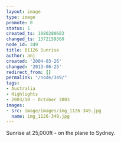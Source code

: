 ```yaml
---
layout: image
type: image
promote: 0
status: 1
created_ts: 1080280683
changed_ts: 1372159360
node_id: 349
title: 01126 Sunrise
author: anj
created: '2004-03-26'
changed: '2013-06-25'
redirect_from: []
permalink: "/node/349/"
tags:
- Australia
- Highlights
- 2003/10 - October 2003
images:
- src: image/images/img_1126-349.jpg
  name: img_1126-349.jpg
---
```

Sunrise at 25,000ft - on the plane to Sydney.
